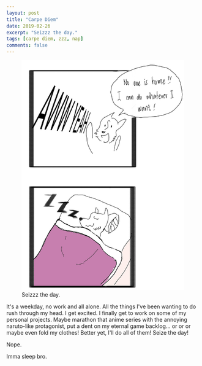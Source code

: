 ```yaml
---
layout: post
title: "Carpe Diem"
date: 2019-02-26
excerpt: "Seizzz the day."
tags: [carpe diem, zzz, nap]
comments: false
---
```


<figure>
	<a href="carpe-image"><img src="/assets/img/carpe_diem.jpg"></a>
	<figcaption>Seizzz the day.</figcaption>
</figure>

It's a weekday, no work and all alone. All the things I've been wanting to do rush through my head. I get excited. I finally get to work on some of my personal projects. Maybe marathon that anime series with the annoying naruto-like protagonist, put a dent on my eternal game backlog... or or or maybe even fold my clothes! Better yet, I'll do all of them! Seize the day!

Nope.

Imma sleep bro.
